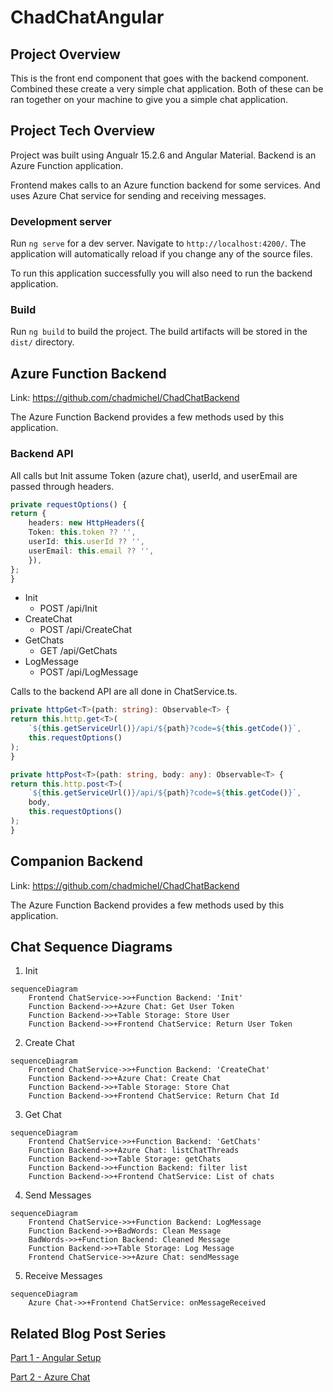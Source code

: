 # ChadChatAngular

## Project Overview

This is the front end component that goes with the backend component. Combined these create a very simple chat application. Both of these can be ran together on your machine to give you a simple chat application.

## Project Tech Overview

Project was built using Angualr 15.2.6 and Angular Material. Backend is an Azure Function application.

Frontend makes calls to an Azure function backend for some services. And uses Azure Chat service for sending and receiving messages.

### Development server

Run `ng serve` for a dev server. Navigate to `http://localhost:4200/`. The application will automatically reload if you change any of the source files.

To run this application successfully you will also need to run the backend application.

### Build

Run `ng build` to build the project. The build artifacts will be stored in the `dist/` directory.

## Azure Function Backend

Link: https://github.com/chadmichel/ChadChatBackend

The Azure Function Backend provides a few methods used by this application.

### Backend API

All calls but Init assume Token (azure chat), userId, and userEmail are passed through headers.

```TypeScript
private requestOptions() {
return {
    headers: new HttpHeaders({
    Token: this.token ?? '',
    userId: this.userId ?? '',
    userEmail: this.email ?? '',
    }),
};
}
```

- Init
  - POST /api/Init
- CreateChat
  - POST /api/CreateChat
- GetChats
  - GET /api/GetChats
- LogMessage
  - POST /api/LogMessage

Calls to the backend API are all done in ChatService.ts.

```TypeScript
private httpGet<T>(path: string): Observable<T> {
return this.http.get<T>(
    `${this.getServiceUrl()}/api/${path}?code=${this.getCode()}`,
    this.requestOptions()
);
}

private httpPost<T>(path: string, body: any): Observable<T> {
return this.http.post<T>(
    `${this.getServiceUrl()}/api/${path}?code=${this.getCode()}`,
    body,
    this.requestOptions()
);
}
```

## Companion Backend

Link: https://github.com/chadmichel/ChadChatBackend

The Azure Function Backend provides a few methods used by this application.

## Chat Sequence Diagrams

1. Init

```mermaid
sequenceDiagram
    Frontend ChatService->>+Function Backend: 'Init'
    Function Backend->>+Azure Chat: Get User Token
    Function Backend->>+Table Storage: Store User
    Function Backend->>+Frontend ChatService: Return User Token
```

2. Create Chat

```mermaid
sequenceDiagram
    Frontend ChatService->>+Function Backend: 'CreateChat'
    Function Backend->>+Azure Chat: Create Chat
    Function Backend->>+Table Storage: Store Chat
    Function Backend->>+Frontend ChatService: Return Chat Id
```

3. Get Chat

```mermaid
sequenceDiagram
    Frontend ChatService->>+Function Backend: 'GetChats'
    Function Backend->>+Azure Chat: listChatThreads
    Function Backend->>+Table Storage: getChats
    Function Backend->>+Function Backend: filter list
    Function Backend->>+Frontend ChatService: List of chats
```

4. Send Messages

```mermaid
sequenceDiagram
    Frontend ChatService->>+Function Backend: LogMessage
    Function Backend->>+BadWords: Clean Message
    BadWords->>+Function Backend: Cleaned Message
    Function Backend->>+Table Storage: Log Message
    Frontend ChatService->>+Azure Chat: sendMessage
```

5. Receive Messages

```mermaid
sequenceDiagram
    Azure Chat->>+Frontend ChatService: onMessageReceived
```

## Related Blog Post Series

[Part 1 - Angular Setup](https://dontpaniclabs.com/blog/post/2023/04/27/building-a-chat-system-part-1/)

[Part 2 - Azure Chat](https://dontpaniclabs.com/blog/post/2023/05/09/building-a-chat-system-part-2/)
